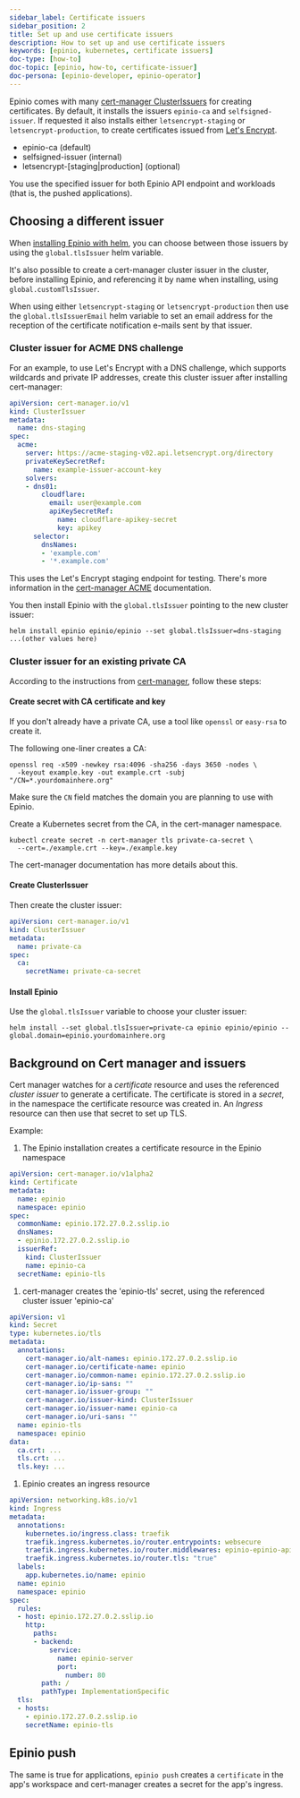```yaml
---
sidebar_label: Certificate issuers
sidebar_position: 2
title: Set up and use certificate issuers
description: How to set up and use certificate issuers
keywords: [epinio, kubernetes, certificate issuers]
doc-type: [how-to]
doc-topic: [epinio, how-to, certificate-issuer]
doc-persona: [epinio-developer, epinio-operator]
---
```


Epinio comes with many
[cert-manager ClusterIssuers](https://cert-manager.io/docs/configuration/)
for creating certificates.
By default, it installs the issuers `epinio-ca` and `selfsigned-issuer`.
If requested it also installs either `letsencrypt-staging` or `letsencrypt-production`,
to create certificates issued from [Let's Encrypt](https://letsencrypt.org/).

- epinio-ca (default)
- selfsigned-issuer (internal)
- letsencrypt-[staging|production] (optional)

You use the specified issuer for both Epinio API endpoint and workloads
(that is, the pushed applications).

## Choosing a different issuer

When [installing Epinio with helm](../../installation/install_epinio.md#install-epinio),
you can choose between those issuers by using the `global.tlsIssuer` helm variable.

It's also possible to create a cert-manager cluster issuer in the cluster,
before installing Epinio,
and referencing it by name when installing,
using `global.customTlsIssuer`.

When using either `letsencrypt-staging` or `letsencrypt-production`
then use the `global.tlsIssuerEmail` helm variable
to set an email address for the reception of the certificate notification e-mails sent by that issuer.

### Cluster issuer for ACME DNS challenge

For an example, to use Let's Encrypt with a DNS challenge,
which supports wildcards and private IP addresses,
create this cluster issuer after installing cert-manager:

```yaml
apiVersion: cert-manager.io/v1
kind: ClusterIssuer
metadata:
  name: dns-staging
spec:
  acme:
    server: https://acme-staging-v02.api.letsencrypt.org/directory
    privateKeySecretRef:
      name: example-issuer-account-key
    solvers:
    - dns01:
        cloudflare:
          email: user@example.com
          apiKeySecretRef:
            name: cloudflare-apikey-secret
            key: apikey
      selector:
        dnsNames:
        - 'example.com'
        - '*.example.com'
```

This uses the Let's Encrypt staging endpoint for testing.
There's more information in the
[cert-manager ACME](https://cert-manager.io/docs/configuration/acme/dns01/)
documentation.

You then install Epinio with the `global.tlsIssuer` pointing to the new cluster issuer:

```console
helm install epinio epinio/epinio --set global.tlsIssuer=dns-staging ...(other values here)
```

### Cluster issuer for an existing private CA

According to the instructions from
[cert-manager](https://cert-manager.io/docs/configuration/ca/),
follow these steps:

#### Create secret with CA certificate and key

If you don't already have a private CA,
use a tool like `openssl` or `easy-rsa` to create it.

The following one-liner creates a CA:

```console
openssl req -x509 -newkey rsa:4096 -sha256 -days 3650 -nodes \
  -keyout example.key -out example.crt -subj "/CN=*.yourdomainhere.org"
```

Make sure the `CN` field matches the domain you are planning to use with Epinio.

Create a Kubernetes secret from the CA, in the cert-manager namespace.

```console
kubectl create secret -n cert-manager tls private-ca-secret \
  --cert=./example.crt --key=./example.key
```

The cert-manager documentation has more details about this.

#### Create ClusterIssuer

Then create the cluster issuer:

```yaml
apiVersion: cert-manager.io/v1
kind: ClusterIssuer
metadata:
  name: private-ca
spec:
  ca:
    secretName: private-ca-secret
```

#### Install Epinio

Use the `global.tlsIssuer` variable to choose your cluster issuer:

```console
helm install --set global.tlsIssuer=private-ca epinio epinio/epinio --global.domain=epinio.yourdomainhere.org
```

## Background on Cert manager and issuers

Cert manager watches for a *certificate* resource and uses the referenced *cluster issuer* to generate a certificate.
The certificate is stored in a *secret*,
in the namespace the certificate resource was created in.
An *Ingress* resource can then use that secret to set up TLS.

Example:

1. The Epinio installation creates a certificate resource in the Epinio namespace

  ```yaml
  apiVersion: cert-manager.io/v1alpha2
  kind: Certificate
  metadata:
    name: epinio
    namespace: epinio
  spec:
    commonName: epinio.172.27.0.2.sslip.io
    dnsNames:
    - epinio.172.27.0.2.sslip.io
    issuerRef:
      kind: ClusterIssuer
      name: epinio-ca
    secretName: epinio-tls
  ```

1. cert-manager creates the 'epinio-tls' secret, using the referenced cluster issuer 'epinio-ca'

  ```yaml
  apiVersion: v1
  kind: Secret
  type: kubernetes.io/tls
  metadata:
    annotations:
      cert-manager.io/alt-names: epinio.172.27.0.2.sslip.io
      cert-manager.io/certificate-name: epinio
      cert-manager.io/common-name: epinio.172.27.0.2.sslip.io
      cert-manager.io/ip-sans: ""
      cert-manager.io/issuer-group: ""
      cert-manager.io/issuer-kind: ClusterIssuer
      cert-manager.io/issuer-name: epinio-ca
      cert-manager.io/uri-sans: ""
    name: epinio-tls
    namespace: epinio
  data:
    ca.crt: ...
    tls.crt: ...
    tls.key: ...
  ```

1. Epinio creates an ingress resource

  ```yaml
  apiVersion: networking.k8s.io/v1
  kind: Ingress
  metadata:
    annotations:
      kubernetes.io/ingress.class: traefik
      traefik.ingress.kubernetes.io/router.entrypoints: websecure
      traefik.ingress.kubernetes.io/router.middlewares: epinio-epinio-api-auth@kubernetescrd
      traefik.ingress.kubernetes.io/router.tls: "true"
    labels:
      app.kubernetes.io/name: epinio
    name: epinio
    namespace: epinio
  spec:
    rules:
    - host: epinio.172.27.0.2.sslip.io
      http:
        paths:
        - backend:
            service:
              name: epinio-server
              port:
                number: 80
          path: /
          pathType: ImplementationSpecific
    tls:
    - hosts:
      - epinio.172.27.0.2.sslip.io
      secretName: epinio-tls
  ```

## Epinio push

The same is true for applications,
`epinio push` creates a `certificate` in the app's workspace and
cert-manager creates a secret for the app's ingress.
